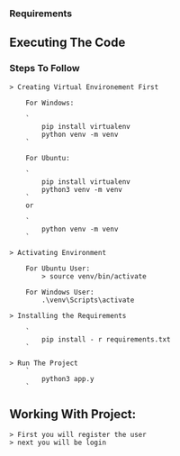 ### Requirements

## Executing The Code


### Steps To Follow
	
	> Creating Virtual Environement First
		
		For Windows:
		
		`	
			pip install virtualenv
			python venv -m venv
		`
		
		For Ubuntu:
		
		`
			pip install virtualenv
			python3 venv -m venv
		` 
		or 
		
		`
			python venv -m venv
		`
	
	> Activating Environment

		For Ubuntu User:
			> source venv/bin/activate
	
		For Windows User:
			.\venv\Scripts\activate

	> Installing the Requirements 
	
		`
			pip install - r requirements.txt
		`
	
	> Run The Project
		`
			python3 app.y
		`

## Working With Project:

	> First you will register the user 
	> next you will be login 
